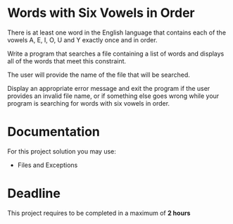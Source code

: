 # Words with Six Vowels in Order

There is at least one word in the English language that contains each of the vowels A, E, I, O, U and Y exactly once and in order. 

Write a program that searches a file containing a list of words and displays all of the words that meet this constraint. 

The user will provide the name of the file that will be searched. 

Display an appropriate error message and exit the program if the user provides an invalid file name, or if something else goes wrong while your program is searching for words with six vowels in order.
		 
# Documentation

For this project solution you may use:

- Files and Exceptions

# Deadline

This project requires to be completed in a maximum of **2 hours**
